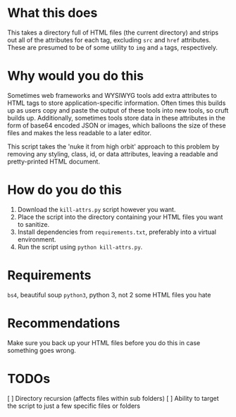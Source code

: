 # What this does

This takes a directory full of HTML files (the current directory) and strips out all of the attributes for each tag, excluding `src` and `href` attributes. These are presumed to be of some utility to `img` and `a` tags, respectively.

# Why would you do this

Sometimes web frameworks and WYSIWYG tools add extra attributes to HTML tags to store application-specific information. Often times this builds up as users copy and paste the output of these tools into new tools, so cruft builds up. Additionally, sometimes tools store data in these attributes in the form of base64 encoded JSON or images, which balloons the size of these files and makes the less readable to a later editor.

This script takes the 'nuke it from high orbit' approach to this problem by removing any styling, class, id, or data attributes, leaving a readable and pretty-printed HTML document.

# How do you do this

1. Download the `kill-attrs.py` script however you want.
2. Place the script into the directory containing your HTML files you want to sanitize.
3. Install dependencies from `requirements.txt`, preferably into a virtual environment.
4. Run the script using `python kill-attrs.py`.

# Requirements

`bs4`, beautiful soup
`python3`, python 3, not 2
some HTML files you hate

# Recommendations

Make sure you back up your HTML files before you do this in case something goes wrong.

# TODOs

[ ] Directory recursion (affects files within sub folders)
[ ] Ability to target the script to just a few specific files or folders
